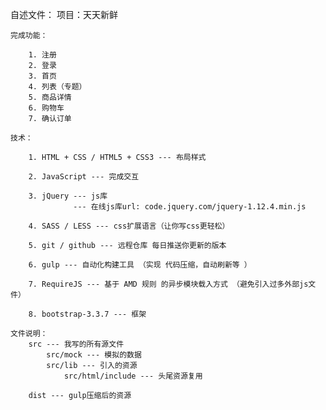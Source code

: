 
自述文件：
	项目：天天新鲜
	
	完成功能：
		
		1. 注册
		2. 登录
		3. 首页
		4. 列表（专题）
		5. 商品详情
		6. 购物车
		7. 确认订单

	技术：
	
		1. HTML + CSS / HTML5 + CSS3 --- 布局样式
		
		2. JavaScript --- 完成交互
		
		3. jQuery --- js库
				  --- 在线js库url: code.jquery.com/jquery-1.12.4.min.js
		
		4. SASS / LESS --- css扩展语言（让你写css更轻松）
		
		5. git / github --- 远程仓库 每日推送你更新的版本
		
		6. gulp --- 自动化构建工具 （实现 代码压缩，自动刷新等 ）
		
		7. RequireJS --- 基于 AMD 规则 的异步模块载入方式 （避免引入过多外部js文件）
		
		8. bootstrap-3.3.7 --- 框架
		
	文件说明：
		src --- 我写的所有源文件
			src/mock --- 模拟的数据
			src/lib --- 引入的资源
				src/html/include --- 头尾资源复用
				
		dist --- gulp压缩后的资源